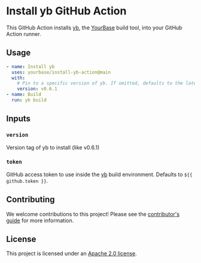 # Install yb GitHub Action

This GitHub Action installs [yb][], the [YourBase][] build tool, into your
GitHub Action runner.

[yb]: https://github.com/yourbase/yb
[YourBase]: https://yourbase.io/

## Usage

```yaml
- name: Install yb
  uses: yourbase/install-yb-action@main
  with:
    # Pin to a specific version of yb. If omitted, defaults to the latest release.
    version: v0.6.1
- name: Build
  run: yb build
```

## Inputs

### `version`

Version tag of yb to install (like v0.6.1)

### `token`

GitHub access token to use inside the [yb][] build environment. Defaults to
`${{ github.token }}`.

## Contributing

We welcome contributions to this project! Please see the [contributor's guide][]
for more information.

[contributor's guide]: CONTRIBUTING.md

## License

This project is licensed under an [Apache 2.0 license](LICENSE).
